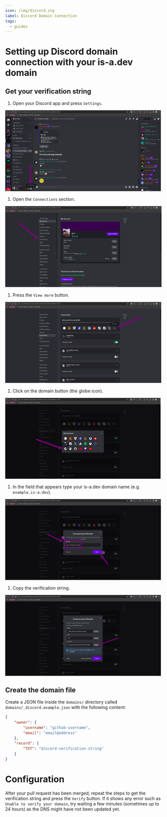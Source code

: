 ```yaml
---
icon: /img/discord.svg
label: Discord Domain Connection
tags:
  - guides
---
```


# Setting up Discord domain connection with your is-a.dev domain

## Get your verification string

1. Open your Discord app and press `Settings`.
<img src="../img/discord_step_1.png" height="259">

1. Open the `Connections` section.
<img src="../img/discord_step_2.png" height="259">

1. Press the `View more` button.
<img src="../img/discord_step_3.png" height="259">

1. Click on the domain button (the globe icon).
<img src="../img/discord_step_4.png" height="259">

1. In the field that appears type your is-a.dev domain name (e.g. `example.is-a.dev`).
<img src="../img/discord_step_5.png" height="259">

1. Copy the verification string.
<img src="../img/discord_step_6.png" height="259">

## Create the domain file

Create a JSON file inside the `domains/` directory called `domains/_discord.example.json` with the following content:

```json 
{
    "owner": {
        "username": "github-username",
        "email": "email@address"
    },
    "record": {
        "TXT": "discord-verification-string"
    }
} 
```

# Configuration
After your pull request has been merged, repeat the steps to get the verification string and press the `Verify` button.
If it shows any error such as `Unable to verify your domain`, try waiting a few minutes (sometimes up to 24 hours) as the DNS might have not been updated yet.